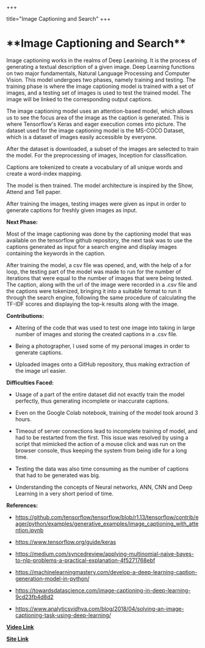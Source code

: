 +++

title="Image Captioning and Search"
+++

<h1>**Image Captioning and Search**</h1>
<body>

Image captioning works in the realms of Deep Learining. It is the process of generating a textual description of a given image. Deep Learning functions on two major fundamentals, Natural Language Processing and Computer Vision.
This model undergoes two phases, namely training and testing. The training phase is where the image captioning model is trained with a set of images, and a testing set of images is used to test the trained model.
The image will be linked to the corresponding output captions.

The image captioning model uses an attention-based model, which allows us to see the focus area of the image as the caption is generated.
This is where Tensorflow's Keras and eager execution comes into picture. The dataset used for the image captioning model is the MS-COCO Dataset, which is a dataset of images easily accessible by everyone.

After the dataset is downloaded, a subset of the images are selected to train the model. For the preprocessing of images, Inception for classification.

Captions are tokenized to create a vocabulary of all unique words and create a word-index mapping.

The model is then trained. The model architecture is inspired by the Show, Attend and Tell paper.

After training the images, testing images were given as input in order to generate captions for freshly given images as input.



**Next Phase:**

Most of the image captioning was done by the captioning model that was available on the tensorflow github repository, the next task was to use the captions generated as input for a search engine and display images containing the keywords in the caption.

After training the model, a csv file was opened, and, with the help of a for loop, the testing part of the model was made to run for the number of iterations that were equal to the number of images that were being tested.
The caption, along with the url of the image were recorded in a .csv file and the captions were tokenized, bringing it into a suitable format to run it through the search engine, following the same procedure of calculating the TF-IDF scores and displaying the top-k results along with the image.



**Contributions:**

* Altering of the code that was used to test one image into taking in large number of images and storing the created captions in a .csv file.

* Being a photographer, I used some of my personal images in order to generate captions.

* Uploaded images onto a GitHub repository, thus making extraction of the image url easier.



**Difficulties Faced:**

* Usage of a part of the entire dataset did not exactly train the model perfectly, thus generating incomplete or inaccurate captions.

* Even on the Google Colab notebook, training of the model took around 3 hours.

* Timeout of server connections lead to incomplete training of model, and had to be restarted from the first.
  This issue was resolved by using a script that mimicked the action of a mouse click and was run on the browser console, thus keeping the system from being idle for a long time.
  
* Testing the data was also time consuming as the number of captions that had to be generated was big.

* Understanding the concepts of Neural networks, ANN, CNN and Deep Learning in a very short period of time.



**References:**

* https://github.com/tensorflow/tensorflow/blob/r1.13/tensorflow/contrib/eager/python/examples/generative_examples/image_captioning_with_attention.ipynb

* https://www.tensorflow.org/guide/keras

* https://medium.com/syncedreview/applying-multinomial-naive-bayes-to-nlp-problems-a-practical-explanation-4f5271768ebf

* https://machinelearningmastery.com/develop-a-deep-learning-caption-generation-model-in-python/

* https://towardsdatascience.com/image-captioning-in-deep-learning-9cd23fb4d8d2

* https://www.analyticsvidhya.com/blog/2018/04/solving-an-image-captioning-task-using-deep-learning/

**[Video Link](https://youtu.be/MXC41mWMOWY)**

**[Site Link](https://6be54bb0.ngrok.io)**



